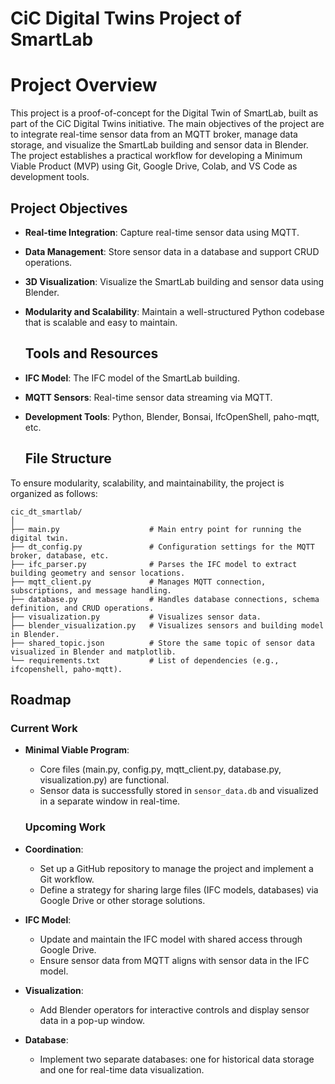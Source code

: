 # **CiC Digital Twins Project of SmartLab**

# **Project Overview**

This project is a proof-of-concept for the Digital Twin of SmartLab, built as part of the CiC Digital Twins initiative. The main objectives of the project are to integrate real-time sensor data from an MQTT broker, manage data storage, and visualize the SmartLab building and sensor data in Blender. The project establishes a practical workflow for developing a Minimum Viable Product (MVP) using Git, Google Drive, Colab, and VS Code as development tools.

## **Project Objectives**

* **Real-time Integration**: Capture real-time sensor data using MQTT.  
* **Data Management**: Store sensor data in a database and support CRUD operations.  
* **3D Visualization**: Visualize the SmartLab building and sensor data using Blender.  
* **Modularity and Scalability**: Maintain a well-structured Python codebase that is scalable and easy to maintain.

  ## **Tools and Resources**

* **IFC Model**: The IFC model of the SmartLab building.  
* **MQTT Sensors**: Real-time sensor data streaming via MQTT.  
* **Development Tools**: Python, Blender, Bonsai, IfcOpenShell, paho-mqtt, etc.

  ## **File Structure**

To ensure modularity, scalability, and maintainability, the project is organized as follows:

   `cic_dt_smartlab/`  
   `│`  
   `├── main.py                    # Main entry point for running the digital twin.`  
   `├── dt_config.py               # Configuration settings for the MQTT broker, database, etc.`  
   `├── ifc_parser.py              # Parses the IFC model to extract building geometry and sensor locations.`  
   `├── mqtt_client.py             # Manages MQTT connection, subscriptions, and message handling.`  
   `├── database.py                # Handles database connections, schema definition, and CRUD operations.`  
   `├── visualization.py           # Visualizes sensor data.`  
   `├── blender_visualization.py   # Visualizes sensors and building model in Blender.`        
   `├── shared_topic.json          # Store the same topic of sensor data visualized in Blender and matplotlib.`        
   `└── requirements.txt           # List of dependencies (e.g., ifcopenshell, paho-mqtt).`


  ## **Roadmap**

  ### **Current Work**

* **Minimal Viable Program**:  
  * Core files (main.py, config.py, mqtt\_client.py, database.py, visualization.py) are functional.  
  * Sensor data is successfully stored in `sensor_data.db` and visualized in a separate window in real-time.

  ### **Upcoming Work**

* **Coordination**:  
  * Set up a GitHub repository to manage the project and implement a Git workflow.  
  * Define a strategy for sharing large files (IFC models, databases) via Google Drive or other storage solutions.  
* **IFC Model**:  
  * Update and maintain the IFC model with shared access through Google Drive.  
  * Ensure sensor data from MQTT aligns with sensor data in the IFC model.  
* **Visualization**:  
  * Add Blender operators for interactive controls and display sensor data in a pop-up window.  
* **Database**:  
  * Implement two separate databases: one for historical data storage and one for real-time data visualization.

  
